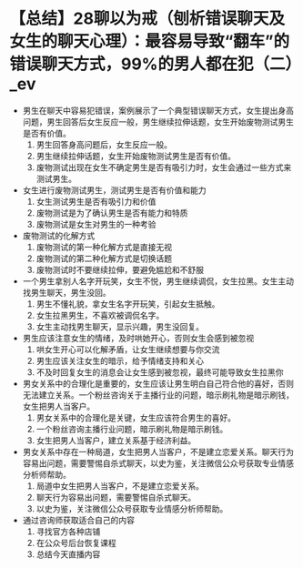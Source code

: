 # 【总结】28聊以为戒（刨析错误聊天及女生的聊天心理）：最容易导致“翻车”的错误聊天方式，99%的男人都在犯（二）_ev

-   男生在聊天中容易犯错误，案例展示了一个典型错误聊天方式，女生提出身高问题，男生回答后女生反应一般，男生继续拉伸话题，女生开始废物测试男生是否有价值。
    1.  男生回答身高问题后，女生反应一般。
    2.  男生继续拉伸话题，女生开始废物测试男生是否有价值。
    3.  废物测试出现在女生不确定男生是否有吸引力时，女生会通过一些方式来测试男生。
-   女生进行废物测试男生，测试男生是否有价值和能力
    1.  女生测试男生是否有吸引力和价值
    2.  废物测试是为了确认男生是否有能力和特质
    3.  废物测试是女生对男生的一种考验
-   废物测试的化解方式
    1.  废物测试的第一种化解方式是直接无视
    2.  废物测试的第二种化解方式是切换话题
    3.  废物测试时不要继续拉伸，要避免尴尬和不舒服
-   一个男生拿别人名字开玩笑，女生不悦，男生继续调侃，女生拉黑。女生主动找男生聊天，男生没回。
    1.  男生不懂礼貌，拿女生名字开玩笑，引起女生抵触。
    2.  女生拉黑男生，不喜欢被调侃名字。
    3.  女生主动找男生聊天，显示兴趣，男生没回复。
-   男生应该注意女生的情绪，及时哄她开心，否则女生会感到被忽视
    1.  哄女生开心可以化解矛盾，让女生继续想要与你交流
    2.  男生应该关注女生的暗示，给予情绪支持和关心
    3.  不及时回复女生的消息会让女生感到被忽视，最终可能导致女生拉黑你
-   男女关系中的合理化是重要的，女生应该让男生明白自己符合他的喜好，否则无法建立关系。一个粉丝咨询关于主播行业的问题，暗示刷礼物是暗示刷钱，女生把男人当客户。
    1.  男女关系中的合理化是关键，女生应该符合男生的喜好。
    2.  一个粉丝咨询主播行业问题，暗示刷礼物是暗示刷钱。
    3.  女生把男人当客户，建立关系基于经济利益。
-   男女关系中存在一种局道，女生把男人当客户，不是建立恋爱关系。聊天行为容易出问题，需要警惕自杀式聊天，以史为鉴，关注微信公众号获取专业情感分析师帮助。
    1.  局道中女生把男人当客户，不是建立恋爱关系。
    2.  聊天行为容易出问题，需要警惕自杀式聊天。
    3.  以史为鉴，关注微信公众号获取专业情感分析师帮助。
-   通过咨询师获取适合自己的内容
    1.  寻找官方各种店铺
    2.  在公众号后台恢复课程
    3.  总结今天直播内容